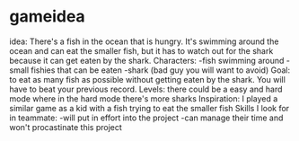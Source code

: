# gameidea
idea: There's a fish in the ocean that is hungry. It's swimming around the ocean and can eat the smaller fish, but it has to watch out for the shark because it can get eaten by the shark.
Characters:
-fish swimming around
-small fishies that can be eaten
-shark (bad guy you will want to avoid)
Goal: to eat as many fish as possible without getting eaten by the shark. You will have to beat your previous record.
Levels: there could be a easy and hard mode where in the hard mode there's more sharks
Inspiration: I played a similar game as a kid with a fish trying to eat the smaller fish
Skills I look for in teammate: 
-will put in effort into the project
-can manage their time and won't procastinate this project
